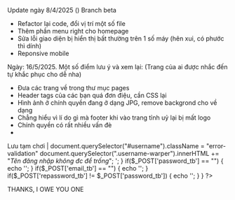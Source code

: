 Update ngày 8/4/2025 () Branch beta
+ Refactor lại code, đổi vị trí một số file
+ Thêm phần menu right cho homepage
+ Sửa lỗi giao diện bị hiển thị bất thường trên 1 số máy (hên xui, có phước thì dính)
+ Reponsive mobile


Ngày: 16/5/2025. Một số điểm lưu ý và xem lại: (Trang của ai được nhắc đến tự khắc phục cho dễ nha)
+ Đưa các trang về trong thư mục pages
+ Header tags của các bạn quá đơn điệu, cần CSS lại
+ Hình ảnh ở chính quyền đang ở dạng JPG, remove backgrond cho về dạng 
+ Chẳng hiểu vì lí do gì mà footer khi vào trang tỉnh uỷ lại bị mất logo
+ Chính quyền có rất nhiều vấn đè   
+ 
Lưu tạm chơi
|<?php
            if($_SERVER['REQUEST_METHOD'] == "POST")
            {
                if($_POST['username_tb'] == "")
                {
                    echo '<script>
                    document.querySelector("#username").className = "error-validation"
                    document.querySelector(".username-warper").innerHTML += "<i class=\'message\'>Tên đăng nhập không đc để trống</i>";
                    </script>';
                }
                if($_POST['password_tb'] == "")
                {
                    echo '<script>
                    document.querySelector("#password").className = "error-validation";
                    document.querySelector(".password-warper").innerHTML += "<i class=\'message\'>Mật khẩu không đc để trống</i>";
                    </script>';
                }
                if($_POST['email_tb'] == "")
                {
                    echo '<script>
                    document.querySelector("#email").className = "error-validation";
                    document.querySelector(".email-warper").innerHTML += "<i class=\'message\'>Email không đc để trống</i>";
                    </script>';
                }
                if($_POST['repassword_tb'] != $_POST['password_tb'])
                {
                    echo '<script>
                    document.querySelector("#repassword").className = "error-validation";
                    document.querySelector(".repassword-warper").innerHTML += "<i class=\'message\'>Mật khẩu không khớp</i>";
                    </script>';
                }
            }
        ?>

THANKS, I OWE YOU ONE